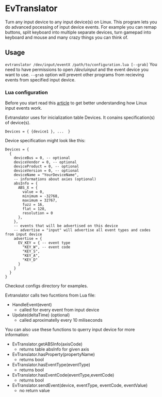 # EvTranslator
Turn any input device to any input device(s) on Linux.
This program lets you do advanced pocessing of input device events.
For example you can remap buttons, split keyboard into multiple separate devices, turn gamepad into keyboard and mouse and many crazy things you can think of.

## Usage
`evtranslator /dev/input/eventX /path/to/configuration.lua [--grab]`
You need to have permissions to open */dev/uinput* and the event device you want to use.
`--grab` option will prevent other programs from recieving events from specified input device. 

### Lua configuration
Before you start read this [article](https://www.baeldung.com/linux/mouse-events-input-event-interface) to get better understanding how Linux input events work.

Evtranslator uses for inicialization table Devices. It conains specification(s) of device(s).

`Devices = { {device1 }, ...  }`

Device specification might look like this:
```
Devices = {
  {
    deviceBus = 0, -- optional
    deviceVendor = 0, -- optional
    deviceProduct = 0, -- optional
    deviceVersion = 0, -- optional
    deviceName = "YourDeviceName",
    -- informations about axies (optional)
    absInfo = {
      ABS_X = {
        value = 0,
        minimum = -32768,
        maximum = 32767,
        fuzz = 16,
        flat = 128,
        resolution = 0
      },
    },
    -- events that will be advertised on this device
    -- advertise = "input" will advertise all event types and codes from input device
    advertise = {
      EV_KEY = { -- event type
        "KEY_W", -- event code
        "KEY_S",
        "KEY_A",
        "KEY_D"
      }
    }
  }
}
```
Checkout configs directory for examples.

Evtranslator calls two fucntions from Lua file:
- HandleEvent(event)
  - called for every event from input device
- Update(deltaTime) (optional)
  - called aproximatelly every 10 miliseconds

You can also use these functions to querry input device for more information:
- EvTranslator.getABSInfo(axisCode)
  - returns table absInfo for given axis
- EvTranslator.hasProperty(propertyName)
  - returns bool 
- EvTranslator.hasEventType(eventType)
  - returns bool
- EvTranslator.hasEventCode(eventType,eventCode)
  - returns bool
- EvTranslator.sendEvent(device, eventType, eventCode, eventValue)
  - no return value
